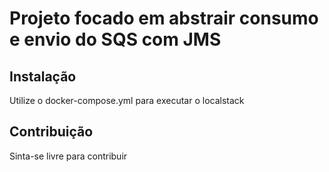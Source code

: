 # Projeto focado em abstrair consumo e envio do SQS com JMS

## Instalação

Utilize o docker-compose.yml para executar o localstack

## Contribuição

Sinta-se livre para contribuir
